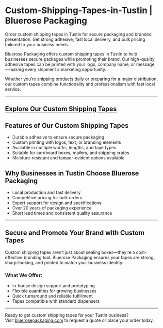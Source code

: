 # Custom-Shipping-Tapes-in-Tustin | Bluerose Packaging

Order custom shipping tapes in Tustin for secure packaging and branded presentation. Get strong adhesive, fast local delivery, and bulk pricing tailored to your business needs.

Bluerose Packaging offers custom shipping tapes in Tustin to help businesses secure packages while promoting their brand. Our high-quality adhesive tapes can be printed with your logo, company name, or message—making every shipment a marketing opportunity.

Whether you're shipping products daily or preparing for a major distribution, our custom tapes combine functionality and professionalism with fast local service.

---
[Explore Our Custom Shipping Tapes](https://www.bluerosepackaging.com/product-category/custom-products/shipping-tapes/)
---

## Features of Our Custom Shipping Tapes

- Durable adhesive to ensure secure packaging  
- Custom printing with logos, text, or branding elements  
- Available in multiple widths, lengths, and tape types  
- Suitable for cardboard boxes, mailers, and shipping crates  
- Moisture-resistant and tamper-evident options available  

## Why Businesses in Tustin Choose Bluerose Packaging

- Local production and fast delivery  
- Competitive pricing for bulk orders  
- Expert support for design and specifications  
- Over 20 years of packaging experience  
- Short lead times and consistent quality assurance  

---

## Secure and Promote Your Brand with Custom Tapes

Custom shipping tapes aren’t just about sealing boxes—they’re a cost-effective branding tool. Bluerose Packaging ensures your tapes are strong, sharp-looking, and printed to match your business identity.

### What We Offer:

- In-house design support and prototyping  
- Flexible quantities for growing businesses  
- Quick turnaround and reliable fulfillment  
- Tapes compatible with standard dispensers  

---

Ready to get custom shipping tapes for your Tustin business?  
Visit [bluerosepackaging.com](https://www.bluerosepackaging.com) to request a quote or place your order today.

